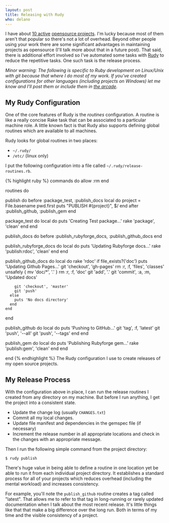 ```yaml
---
layout: post
title: Releasing with Rudy
who: delano
---
```


I have about [10 active](http://github.com/delano/) [opensource projects](http://github.com/solutious/). I'm lucky because most of them aren't that popular so there's not a lot of overhead. Beyond other people using your work there are some significant advantages in maintaining projects as opensource (I'll talk more about that in a future post). That said, there is additional effort involved so I've automated some tasks with [Rudy](/projects/rudy/) to reduce the repetitive tasks. One such task is the release process. 

*Minor warning: The following is specific to Ruby development on Linux/Unix with git because that where I do most of my work. If you've created configurations for other languages (including projects on Windows) let me know and I'll post them or include them in [the arcade](http://github.com/rudy/arcade/).*


## My Rudy Configuration ##

One of the core features of Rudy is the *routines* configuration. A routine is like a really concise Rake task that can be associated to a particular machine role. A little known fact is that Rudy also supports defining global routines which are available to all machines. 

Rudy looks for global routines in two places: 

* `~/.rudy/`
* `/etc/` (linux only)

I put the following configuration into a file called `~/.rudy/release-routines.rb`.

{% highlight ruby %}
commands do
  allow :rm
end

routines do
  
  publish do
    before :package_test, :publish_docs
    local do
      project = File.basename pwd.first
      puts "PUBLISH #{project}", $/
    end
    after :publish_github, :publish_gem
  end
  
  package_test do
    local do
      puts 'Creating Test package...'
      rake 'package', 'clean'
    end
  end
  
  publish_docs do
    before :publish_rubyforge_docs, :publish_github_docs
  end
  
  publish_rubyforge_docs do
    local do
      puts 'Updating Rubyforge docs...'
      rake 'publish:rdoc', 'clean'
    end
  end
  
  publish_github_docs do
    local do
      rake 'rdoc'
      if file_exists?('doc')
        puts 'Updating Github Pages...'
        git 'checkout', 'gh-pages'
        rm :r, :f, 'files', 'classes' 
        unsafely { mv 'doc/*', '.' }
        rm :r, :f, 'doc'
        git 'add', '.'
        git 'commit', :a, :m, 'Updated docs'
        
        git 'checkout', 'master'
        git 'push'
      else
        puts 'No docs directory'
      end
    end
  end
  
  publish_github do
    local do
      puts 'Pushing to GitHub...'
      git 'tag', :f, 'latest'
      git 'push', '--all'
      git 'push', '--tags'
    end
  end
  
  publish_gem do
    local do
      puts 'Publishing Rubyforge gem...'
      rake 'publish:gem', 'clean'
    end
  end
  
end
{% endhighlight %}
<span class="graphicSubtext">The Rudy configuration I use to create releases of my open source projects. </span>


## My Release Process ##

With the configuration above in place, I can run the release routines I created from any directory on my machine. But before I run anything, I get the project into a consistent state. 

* Update the change log (usually `CHANGES.txt`)
* Commit all my local changes. 
* Update file manifest and dependencies in the gemspec file (if necessary)
* Increment the release number in all appropriate locations and check in the changes with an appropriate message. 

Then I run the following simple command from the project directory:

    $ rudy publish

There's huge value in being able to define a routine in one location yet be able to run it from each individual project directory. It establishes a standard process for all of your projects which reduces overhead (including the mental workload) and increases consistency. 

For example, you'll note the `publish_github` routine creates a tag called "latest". That allows me to refer to that tag in long-running or rarely updated documentation when I talk about the most recent release. It's little things like that that make a big difference over the long run. Both in terms of my time and the visible consistency of a project. 







